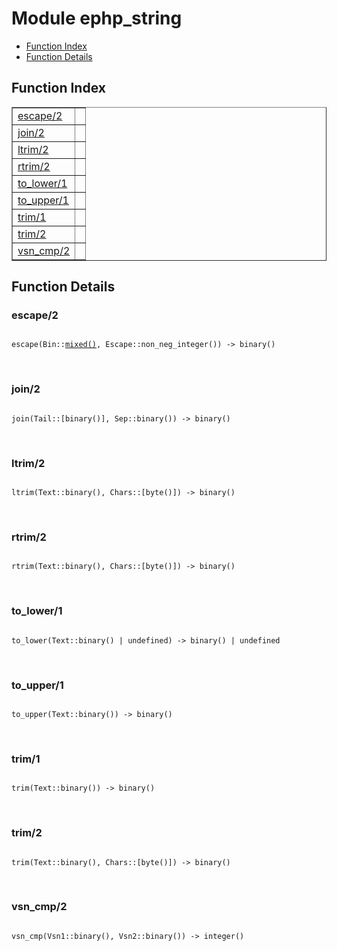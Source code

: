 

# Module ephp_string #
* [Function Index](#index)
* [Function Details](#functions)

<a name="index"></a>

## Function Index ##


<table width="100%" border="1" cellspacing="0" cellpadding="2" summary="function index"><tr><td valign="top"><a href="#escape-2">escape/2</a></td><td></td></tr><tr><td valign="top"><a href="#join-2">join/2</a></td><td></td></tr><tr><td valign="top"><a href="#ltrim-2">ltrim/2</a></td><td></td></tr><tr><td valign="top"><a href="#rtrim-2">rtrim/2</a></td><td></td></tr><tr><td valign="top"><a href="#to_lower-1">to_lower/1</a></td><td></td></tr><tr><td valign="top"><a href="#to_upper-1">to_upper/1</a></td><td></td></tr><tr><td valign="top"><a href="#trim-1">trim/1</a></td><td></td></tr><tr><td valign="top"><a href="#trim-2">trim/2</a></td><td></td></tr><tr><td valign="top"><a href="#vsn_cmp-2">vsn_cmp/2</a></td><td></td></tr></table>


<a name="functions"></a>

## Function Details ##

<a name="escape-2"></a>

### escape/2 ###

<pre><code>
escape(Bin::<a href="#type-mixed">mixed()</a>, Escape::non_neg_integer()) -&gt; binary()
</code></pre>
<br />

<a name="join-2"></a>

### join/2 ###

<pre><code>
join(Tail::[binary()], Sep::binary()) -&gt; binary()
</code></pre>
<br />

<a name="ltrim-2"></a>

### ltrim/2 ###

<pre><code>
ltrim(Text::binary(), Chars::[byte()]) -&gt; binary()
</code></pre>
<br />

<a name="rtrim-2"></a>

### rtrim/2 ###

<pre><code>
rtrim(Text::binary(), Chars::[byte()]) -&gt; binary()
</code></pre>
<br />

<a name="to_lower-1"></a>

### to_lower/1 ###

<pre><code>
to_lower(Text::binary() | undefined) -&gt; binary() | undefined
</code></pre>
<br />

<a name="to_upper-1"></a>

### to_upper/1 ###

<pre><code>
to_upper(Text::binary()) -&gt; binary()
</code></pre>
<br />

<a name="trim-1"></a>

### trim/1 ###

<pre><code>
trim(Text::binary()) -&gt; binary()
</code></pre>
<br />

<a name="trim-2"></a>

### trim/2 ###

<pre><code>
trim(Text::binary(), Chars::[byte()]) -&gt; binary()
</code></pre>
<br />

<a name="vsn_cmp-2"></a>

### vsn_cmp/2 ###

<pre><code>
vsn_cmp(Vsn1::binary(), Vsn2::binary()) -&gt; integer()
</code></pre>
<br />

